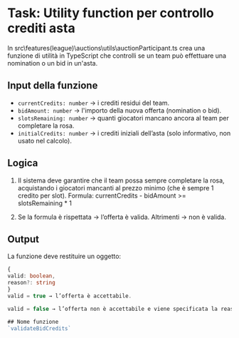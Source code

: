 # Task: Utility function per controllo crediti asta

In src\features\(league)\auctions\utils\auctionParticipant.ts crea una funzione di utilità in TypeScript che controlli se un team può effettuare una nomination o un bid in un'asta.

## Input della funzione
- `currentCredits: number` → i crediti residui del team.
- `bidAmount: number` → l'importo della nuova offerta (nomination o bid).
- `slotsRemaining: number` → quanti giocatori mancano ancora al team per completare la rosa.
- `initialCredits: number` → i crediti iniziali dell’asta (solo informativo, non usato nel calcolo).

## Logica
1. Il sistema deve garantire che il team possa sempre completare la rosa, acquistando i giocatori mancanti al prezzo minimo (che è sempre 1 credito per slot).
   Formula:
   currentCredits - bidAmount >= slotsRemaining * 1

2. Se la formula è rispettata → l’offerta è valida.
Altrimenti → non è valida.

## Output
La funzione deve restituire un oggetto:
```ts
{
valid: boolean,
reason?: string
}
valid = true → l’offerta è accettabile.

valid = false → l’offerta non è accettabile e viene specificata la reason.

## Nome funzione
`validateBidCredits`
